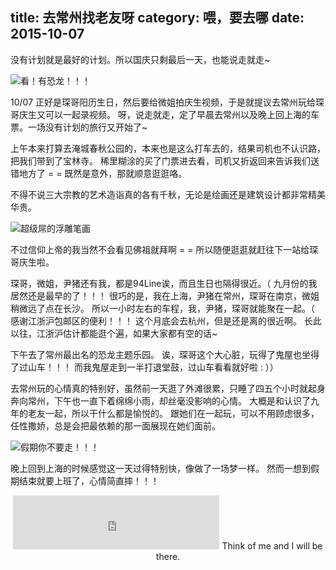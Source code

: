 title: 去常州找老友呀
category: 喂，要去哪
date: 2015-10-07
---

没有计划就是最好的计划。所以国庆只剩最后一天，也能说走就走~

![看！有恐龙！！！](//o40ss64l8.qnssl.com/changzhou03.jpg)

<!-- more -->

10/07 正好是琛哥阳历生日，然后要给微姐拍庆生视频，于是就提议去常州玩给琛哥庆生又可以一起录视频。
呀，说走就走，定了早晨去常州以及晚上回上海的车票。一场没有计划的旅行又开始了~

上午本来打算去淹城春秋公园的，本来也是这么打车去的，结果司机也不认识路，把我们带到了宝林寺。
稀里糊涂的买了门票进去看，司机又折返回来告诉我们送错地方了 = = 
既然是意外，那就顺意逛逛咯。

不得不说三大宗教的艺术造诣真的各有千秋，无论是绘画还是建筑设计都非常精美华贵。

![超级屌的浮雕笔画](//o40ss64l8.qnssl.com/changzhou02.jpg)

不过信仰上帝的我当然不会看见佛祖就拜啊 = = 所以随便逛逛就赶往下一站给琛哥庆生啦。

琛哥，微姐，尹猪还有我，都是94Line诶，而且生日也隔得很近。（ 九月份的我居然还是最早的了！！！
很巧的是，我在上海，尹猪在常州，琛哥在南京，微姐稍微远了点在长沙。
所以一小时左右的车程，我，尹猪，琛哥就能聚在一起。（ 感谢江浙沪包邮区的便利！！！
这个月底会去杭州，但是还是离的很近啊。
长此以往，江浙沪估计都能逛个遍，如果大家都有空的话~

下午去了常州最出名的恐龙主题乐园。
诶，琛哥这个大心脏，玩得了鬼屋也坐得了过山车！！！
而我鬼屋走到一半打退堂鼓，过山车看看就好啦 : ））

去常州玩的心情真的特别好，虽然前一天逛了外滩很累，只睡了四五个小时就起身奔向常州，下午也一直下着绵绵小雨，却丝毫没影响的心情。
大概是和认识了九年的老友一起，所以干什么都是愉悦的。
跟她们在一起玩，可以不用顾虑很多，任性撒娇，总是会把最依赖的那一面展现在她们面前。

![假期你不要走！！！](//o40ss64l8.qnssl.com/changzhou01.jpg)

晚上回到上海的时候感觉这一天过得特别快，像做了一场梦一样。
然而一想到假期结束就要上班了，心情简直摔！！！

<center>
    <iframe frameborder="no" border="0" marginwidth="0" marginheight="0" width=330 height=86 src="https://music.163.com/outchain/player?type=2&id=20707571&auto=0&height=66"></iframe>
    Think of me and I will be there.
</center>




